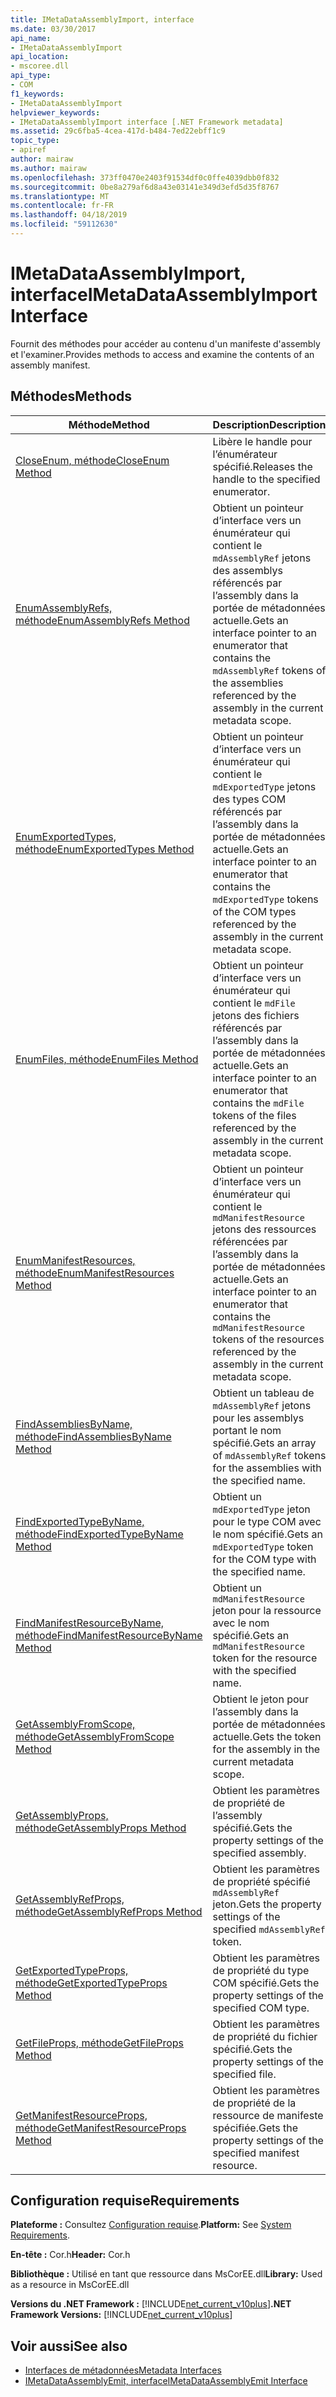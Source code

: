 ```yaml
---
title: IMetaDataAssemblyImport, interface
ms.date: 03/30/2017
api_name:
- IMetaDataAssemblyImport
api_location:
- mscoree.dll
api_type:
- COM
f1_keywords:
- IMetaDataAssemblyImport
helpviewer_keywords:
- IMetaDataAssemblyImport interface [.NET Framework metadata]
ms.assetid: 29c6fba5-4cea-417d-b484-7ed22ebff1c9
topic_type:
- apiref
author: mairaw
ms.author: mairaw
ms.openlocfilehash: 373ff0470e2403f91534df0c0ffe4039dbb0f832
ms.sourcegitcommit: 0be8a279af6d8a43e03141e349d3efd5d35f8767
ms.translationtype: MT
ms.contentlocale: fr-FR
ms.lasthandoff: 04/18/2019
ms.locfileid: "59112630"
---
```

# <a name="imetadataassemblyimport-interface"></a><span data-ttu-id="c92e8-102">IMetaDataAssemblyImport, interface</span><span class="sxs-lookup"><span data-stu-id="c92e8-102">IMetaDataAssemblyImport Interface</span></span>
<span data-ttu-id="c92e8-103">Fournit des méthodes pour accéder au contenu d'un manifeste d'assembly et l'examiner.</span><span class="sxs-lookup"><span data-stu-id="c92e8-103">Provides methods to access and examine the contents of an assembly manifest.</span></span>  
  
## <a name="methods"></a><span data-ttu-id="c92e8-104">Méthodes</span><span class="sxs-lookup"><span data-stu-id="c92e8-104">Methods</span></span>  
  
|<span data-ttu-id="c92e8-105">Méthode</span><span class="sxs-lookup"><span data-stu-id="c92e8-105">Method</span></span>|<span data-ttu-id="c92e8-106">Description</span><span class="sxs-lookup"><span data-stu-id="c92e8-106">Description</span></span>|  
|------------|-----------------|  
|[<span data-ttu-id="c92e8-107">CloseEnum, méthode</span><span class="sxs-lookup"><span data-stu-id="c92e8-107">CloseEnum Method</span></span>](../../../../docs/framework/unmanaged-api/metadata/imetadataassemblyimport-closeenum-method.md)|<span data-ttu-id="c92e8-108">Libère le handle pour l’énumérateur spécifié.</span><span class="sxs-lookup"><span data-stu-id="c92e8-108">Releases the handle to the specified enumerator.</span></span>|  
|[<span data-ttu-id="c92e8-109">EnumAssemblyRefs, méthode</span><span class="sxs-lookup"><span data-stu-id="c92e8-109">EnumAssemblyRefs Method</span></span>](../../../../docs/framework/unmanaged-api/metadata/imetadataassemblyimport-enumassemblyrefs-method.md)|<span data-ttu-id="c92e8-110">Obtient un pointeur d’interface vers un énumérateur qui contient le `mdAssemblyRef` jetons des assemblys référencés par l’assembly dans la portée de métadonnées actuelle.</span><span class="sxs-lookup"><span data-stu-id="c92e8-110">Gets an interface pointer to an enumerator that contains the `mdAssemblyRef` tokens of the assemblies referenced by the assembly in the current metadata scope.</span></span>|  
|[<span data-ttu-id="c92e8-111">EnumExportedTypes, méthode</span><span class="sxs-lookup"><span data-stu-id="c92e8-111">EnumExportedTypes Method</span></span>](../../../../docs/framework/unmanaged-api/metadata/imetadataassemblyimport-enumexportedtypes-method.md)|<span data-ttu-id="c92e8-112">Obtient un pointeur d’interface vers un énumérateur qui contient le `mdExportedType` jetons des types COM référencés par l’assembly dans la portée de métadonnées actuelle.</span><span class="sxs-lookup"><span data-stu-id="c92e8-112">Gets an interface pointer to an enumerator that contains the `mdExportedType` tokens of the COM types referenced by the assembly in the current metadata scope.</span></span>|  
|[<span data-ttu-id="c92e8-113">EnumFiles, méthode</span><span class="sxs-lookup"><span data-stu-id="c92e8-113">EnumFiles Method</span></span>](../../../../docs/framework/unmanaged-api/metadata/imetadataassemblyimport-enumfiles-method.md)|<span data-ttu-id="c92e8-114">Obtient un pointeur d’interface vers un énumérateur qui contient le `mdFile` jetons des fichiers référencés par l’assembly dans la portée de métadonnées actuelle.</span><span class="sxs-lookup"><span data-stu-id="c92e8-114">Gets an interface pointer to an enumerator that contains the `mdFile` tokens of the files referenced by the assembly in the current metadata scope.</span></span>|  
|[<span data-ttu-id="c92e8-115">EnumManifestResources, méthode</span><span class="sxs-lookup"><span data-stu-id="c92e8-115">EnumManifestResources Method</span></span>](../../../../docs/framework/unmanaged-api/metadata/imetadataassemblyimport-enummanifestresources-method.md)|<span data-ttu-id="c92e8-116">Obtient un pointeur d’interface vers un énumérateur qui contient le `mdManifestResource` jetons des ressources référencées par l’assembly dans la portée de métadonnées actuelle.</span><span class="sxs-lookup"><span data-stu-id="c92e8-116">Gets an interface pointer to an enumerator that contains the `mdManifestResource` tokens of the resources referenced by the assembly in the current metadata scope.</span></span>|  
|[<span data-ttu-id="c92e8-117">FindAssembliesByName, méthode</span><span class="sxs-lookup"><span data-stu-id="c92e8-117">FindAssembliesByName Method</span></span>](../../../../docs/framework/unmanaged-api/metadata/imetadataassemblyimport-findassembliesbyname-method.md)|<span data-ttu-id="c92e8-118">Obtient un tableau de `mdAssemblyRef` jetons pour les assemblys portant le nom spécifié.</span><span class="sxs-lookup"><span data-stu-id="c92e8-118">Gets an array of `mdAssemblyRef` tokens for the assemblies with the specified name.</span></span>|  
|[<span data-ttu-id="c92e8-119">FindExportedTypeByName, méthode</span><span class="sxs-lookup"><span data-stu-id="c92e8-119">FindExportedTypeByName Method</span></span>](../../../../docs/framework/unmanaged-api/metadata/imetadataassemblyimport-findexportedtypebyname-method.md)|<span data-ttu-id="c92e8-120">Obtient un `mdExportedType` jeton pour le type COM avec le nom spécifié.</span><span class="sxs-lookup"><span data-stu-id="c92e8-120">Gets an `mdExportedType` token for the COM type with the specified name.</span></span>|  
|[<span data-ttu-id="c92e8-121">FindManifestResourceByName, méthode</span><span class="sxs-lookup"><span data-stu-id="c92e8-121">FindManifestResourceByName Method</span></span>](../../../../docs/framework/unmanaged-api/metadata/imetadataassemblyimport-findmanifestresourcebyname-method.md)|<span data-ttu-id="c92e8-122">Obtient un `mdManifestResource` jeton pour la ressource avec le nom spécifié.</span><span class="sxs-lookup"><span data-stu-id="c92e8-122">Gets an `mdManifestResource` token for the resource with the specified name.</span></span>|  
|[<span data-ttu-id="c92e8-123">GetAssemblyFromScope, méthode</span><span class="sxs-lookup"><span data-stu-id="c92e8-123">GetAssemblyFromScope Method</span></span>](../../../../docs/framework/unmanaged-api/metadata/imetadataassemblyimport-getassemblyfromscope-method.md)|<span data-ttu-id="c92e8-124">Obtient le jeton pour l’assembly dans la portée de métadonnées actuelle.</span><span class="sxs-lookup"><span data-stu-id="c92e8-124">Gets the token for the assembly in the current metadata scope.</span></span>|  
|[<span data-ttu-id="c92e8-125">GetAssemblyProps, méthode</span><span class="sxs-lookup"><span data-stu-id="c92e8-125">GetAssemblyProps Method</span></span>](../../../../docs/framework/unmanaged-api/metadata/imetadataassemblyimport-getassemblyprops-method.md)|<span data-ttu-id="c92e8-126">Obtient les paramètres de propriété de l’assembly spécifié.</span><span class="sxs-lookup"><span data-stu-id="c92e8-126">Gets the property settings of the specified assembly.</span></span>|  
|[<span data-ttu-id="c92e8-127">GetAssemblyRefProps, méthode</span><span class="sxs-lookup"><span data-stu-id="c92e8-127">GetAssemblyRefProps Method</span></span>](../../../../docs/framework/unmanaged-api/metadata/imetadataassemblyimport-getassemblyrefprops-method.md)|<span data-ttu-id="c92e8-128">Obtient les paramètres de propriété spécifié `mdAssemblyRef` jeton.</span><span class="sxs-lookup"><span data-stu-id="c92e8-128">Gets the property settings of the specified `mdAssemblyRef` token.</span></span>|  
|[<span data-ttu-id="c92e8-129">GetExportedTypeProps, méthode</span><span class="sxs-lookup"><span data-stu-id="c92e8-129">GetExportedTypeProps Method</span></span>](../../../../docs/framework/unmanaged-api/metadata/imetadataassemblyimport-getexportedtypeprops-method.md)|<span data-ttu-id="c92e8-130">Obtient les paramètres de propriété du type COM spécifié.</span><span class="sxs-lookup"><span data-stu-id="c92e8-130">Gets the property settings of the specified COM type.</span></span>|  
|[<span data-ttu-id="c92e8-131">GetFileProps, méthode</span><span class="sxs-lookup"><span data-stu-id="c92e8-131">GetFileProps Method</span></span>](../../../../docs/framework/unmanaged-api/metadata/imetadataassemblyimport-getfileprops-method.md)|<span data-ttu-id="c92e8-132">Obtient les paramètres de propriété du fichier spécifié.</span><span class="sxs-lookup"><span data-stu-id="c92e8-132">Gets the property settings of the specified file.</span></span>|  
|[<span data-ttu-id="c92e8-133">GetManifestResourceProps, méthode</span><span class="sxs-lookup"><span data-stu-id="c92e8-133">GetManifestResourceProps Method</span></span>](../../../../docs/framework/unmanaged-api/metadata/imetadataassemblyimport-getmanifestresourceprops-method.md)|<span data-ttu-id="c92e8-134">Obtient les paramètres de propriété de la ressource de manifeste spécifiée.</span><span class="sxs-lookup"><span data-stu-id="c92e8-134">Gets the property settings of the specified manifest resource.</span></span>|  
  
## <a name="requirements"></a><span data-ttu-id="c92e8-135">Configuration requise</span><span class="sxs-lookup"><span data-stu-id="c92e8-135">Requirements</span></span>  
 <span data-ttu-id="c92e8-136">**Plateforme :** Consultez [Configuration requise](../../../../docs/framework/get-started/system-requirements.md).</span><span class="sxs-lookup"><span data-stu-id="c92e8-136">**Platform:** See [System Requirements](../../../../docs/framework/get-started/system-requirements.md).</span></span>  
  
 <span data-ttu-id="c92e8-137">**En-tête :** Cor.h</span><span class="sxs-lookup"><span data-stu-id="c92e8-137">**Header:** Cor.h</span></span>  
  
 <span data-ttu-id="c92e8-138">**Bibliothèque :** Utilisé en tant que ressource dans MsCorEE.dll</span><span class="sxs-lookup"><span data-stu-id="c92e8-138">**Library:** Used as a resource in MsCorEE.dll</span></span>  
  
 <span data-ttu-id="c92e8-139">**Versions du .NET Framework :** [!INCLUDE[net_current_v10plus](../../../../includes/net-current-v10plus-md.md)]</span><span class="sxs-lookup"><span data-stu-id="c92e8-139">**.NET Framework Versions:** [!INCLUDE[net_current_v10plus](../../../../includes/net-current-v10plus-md.md)]</span></span>  
  
## <a name="see-also"></a><span data-ttu-id="c92e8-140">Voir aussi</span><span class="sxs-lookup"><span data-stu-id="c92e8-140">See also</span></span>

- [<span data-ttu-id="c92e8-141">Interfaces de métadonnées</span><span class="sxs-lookup"><span data-stu-id="c92e8-141">Metadata Interfaces</span></span>](../../../../docs/framework/unmanaged-api/metadata/metadata-interfaces.md)
- [<span data-ttu-id="c92e8-142">IMetaDataAssemblyEmit, interface</span><span class="sxs-lookup"><span data-stu-id="c92e8-142">IMetaDataAssemblyEmit Interface</span></span>](../../../../docs/framework/unmanaged-api/metadata/imetadataassemblyemit-interface.md)
